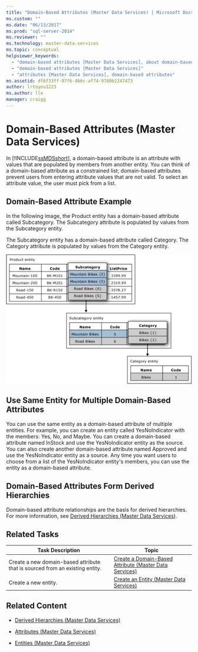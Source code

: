 ```yaml
---
title: "Domain-Based Attributes (Master Data Services) | Microsoft Docs"
ms.custom: ""
ms.date: "06/13/2017"
ms.prod: "sql-server-2014"
ms.reviewer: ""
ms.technology: master-data-services
ms.topic: conceptual
helpviewer_keywords: 
  - "domain-based attributes [Master Data Services], about domain-based attributes"
  - "domain-based attributes [Master Data Services]"
  - "attributes [Master Data Services], domain-based attributes"
ms.assetid: df6f33ff-97f6-466c-af74-9780b2247473
author: lrtoyou1223
ms.author: lle
manager: craigg
---
```

# Domain-Based Attributes (Master Data Services)
  In [!INCLUDE[ssMDSshort](../includes/ssmdsshort-md.md)], a domain-based attribute is an attribute with values that are populated by members from another entity. You can think of a domain-based attribute as a constrained list; domain-based attributes prevent users from entering attribute values that are not valid. To select an attribute value, the user must pick from a list.  
  
## Domain-Based Attribute Example  
 In the following image, the Product entity has a domain-based attribute called Subcategory. The Subcategory attribute is populated by values from the Subcategory entity.  
  
 The Subcategory entity has a domain-based attribute called Category. The Category attribute is populated by values from the Category entity.  
  
 ![Domain-Based Attributes in an Entity](../../2014/master-data-services/media/mds-conc-domain-based-attribute-conceptual.gif "Domain-Based Attributes in an Entity")  
  
## Use Same Entity for Multiple Domain-Based Attributes  
 You can use the same entity as a domain-based attribute of multiple entities. For example, you can create an entity called YesNoIndicator with the members: Yes, No, and Maybe. You can create a domain-based attribute named InStock and use the YesNoIndicator entity as the source. You can also create another domain-based attribute named Approved and use the YesNoIndicator entity as a source. Any time you want users to choose from a list of the YesNoIndicator entity's members, you can use the entity as a domain-based attribute.  
  
## Domain-Based Attributes Form Derived Hierarchies  
 Domain-based attribute relationships are the basis for derived hierarchies. For more information, see [Derived Hierarchies &#40;Master Data Services&#41;](derived-hierarchies-master-data-services.md).  
  
## Related Tasks  
  
|Task Description|Topic|  
|----------------------|-----------|  
|Create a new domain-based attribute that is sourced from an existing entity.|[Create a Domain-Based Attribute &#40;Master Data Services&#41;](../../2014/master-data-services/create-a-domain-based-attribute-master-data-services.md)|  
|Create a new entity.|[Create an Entity &#40;Master Data Services&#41;](../../2014/master-data-services/create-an-entity-master-data-services.md)|  
  
## Related Content  
  
-   [Derived Hierarchies &#40;Master Data Services&#41;](derived-hierarchies-master-data-services.md)  
  
-   [Attributes &#40;Master Data Services&#41;](../../2014/master-data-services/attributes-master-data-services.md)  
  
-   [Entities &#40;Master Data Services&#41;](../../2014/master-data-services/entities-master-data-services.md)  
  
  
